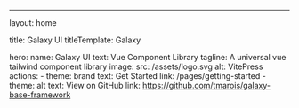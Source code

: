 ---
layout: home

title: Galaxy UI
titleTemplate: Galaxy

hero:
  name: Galaxy UI
  text: Vue Component Library
  tagline: A universal vue tailwind component library
  image:
    src: /assets/logo.svg
    alt: VitePress
  actions:
    - theme: brand
      text: Get Started
      link: /pages/getting-started
    - theme: alt
      text: View on GitHub
      link: https://github.com/tmarois/galaxy-base-framework